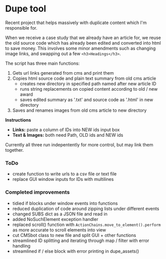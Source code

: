 # Dupe tool

Recent project that helps massively with duplicate content which I'm responsible for.

When we receive a case study that we already have an article for, we reuse the old source code which has already been edited and converted into html to save money. This involves some minor amendments such as changing image links, and swapping out a few `<h3>Headings</h3>`. 

The script has three main functions:

1. Gets url links generated from cms and print them
2. Copies html source code and plain text summary from old cms article
    - creates new directory in specified path named after new article ID
    - runs string replacements on copied content according to old / new award
    - saves edited summary as '.txt' and source code as '.html' in new directory
3. Saves and renames images from old cms article to new directory

**Instructions**

- **Links:** paste a column of IDs into NEW ids input box
- **Text & Images:** both need Path, OLD ids and NEW ids

Currently all three run indepentently for more control, but may link them together.

### ToDo 

- create function to write urls to a csv file or text file
- replace GUI window inputs for IDs with multilines 

### Completed improvements

- tidied if blocks under window events into functions
- reduced duplication of code around zipping lists under different events
- changed SUBS dict as a JSON file and read in
- added NoSuchElement exception handler
- replaced scroll() function with `ActionChains.move_to_element().perform` as more accurate to scroll elements into view
- cut CMSbot class to new file and split GUI + other functions
- streamlined ID splitting and iterating through map / filter with error handling
- streamlined if / else block with error printing in dupe_assets()